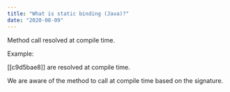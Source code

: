 ```yaml
---
title: "What is static binding (Java)?"
date: "2020-08-09"
---
```


Method call resolved at compile time.

Example:

[[c9d5bae8]] are resolved at compile time.

We are aware of the method to call at compile time based on the signature.
